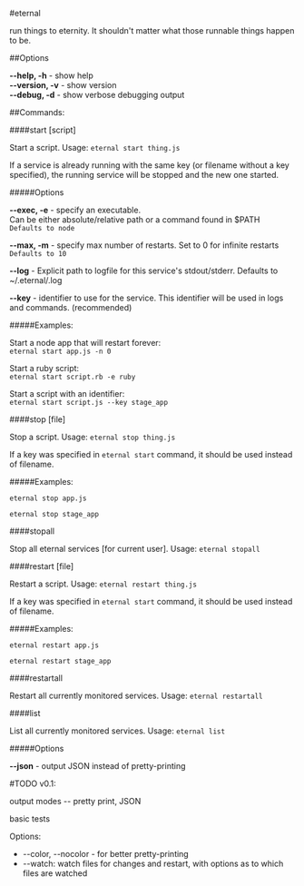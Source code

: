 #eternal

run things to eternity. It shouldn't matter what those runnable things happen to be.

##Options

**--help, -h** - show help  
**--version, -v** - show version  
**--debug, -d** - show verbose debugging output  

##Commands:

####start \[script\]

Start a script. Usage: `eternal start thing.js`

If a service is already running with the same key (or filename without a key specified), the running service will be stopped and the new one started.


#####Options

**--exec, -e** - specify an executable.  
Can be either absolute/relative path or a command found in $PATH  
`Defaults to node`

**--max, -m** - specify max number of restarts.
Set to 0 for infinite restarts  
`Defaults to 10`

**--log** - Explicit path to logfile for this service's stdout/stderr. Defaults to ~/.eternal/<KEY>.log

**--key** - identifier to use for the service. This identifier will be used in logs and commands. (recommended)

#####Examples:

Start a node app that will restart forever:  
`eternal start app.js -n 0`

Start a ruby script:  
`eternal start script.rb -e ruby`

Start a script with an identifier:  
`eternal start script.js --key stage_app`

####stop \[file\]

Stop a script. Usage: `eternal stop thing.js`

If a key was specified in `eternal start` command, it should be used instead of filename.

#####Examples:

`eternal stop app.js`

`eternal stop stage_app`


####stopall

Stop all eternal services \[for current user\]. Usage: `eternal stopall`


####restart \[file\]

Restart a script. Usage: `eternal restart thing.js`

If a key was specified in `eternal start` command, it should be used instead of filename.

#####Examples:

`eternal restart app.js`

`eternal restart stage_app`


####restartall

Restart all currently monitored services. Usage: `eternal restartall`

####list

List all currently monitored services. Usage: `eternal list`

#####Options

**--json** - output JSON instead of pretty-printing

#TODO v0.1:

output modes -- pretty print, JSON

basic tests

Options:
* --color, --nocolor - for better pretty-printing
* --watch: watch files for changes and restart, with options as to which files are watched
